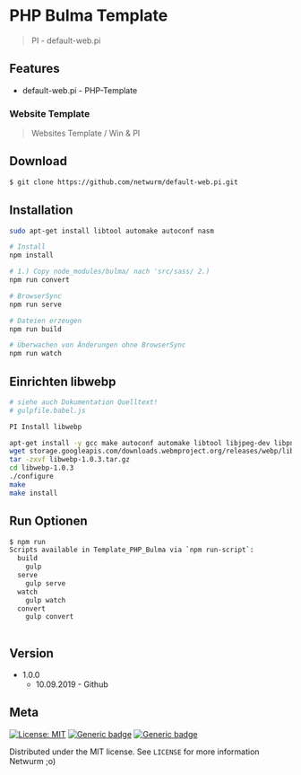 # PHP Bulma Template
> PI - default-web.pi


## Features

- default-web.pi - PHP-Template



### Website Template 
> Websites Template / Win & PI 


## Download    

``` bash
$ git clone https://github.com/netwurm/default-web.pi.git

```

## Installation

``` bash
sudo apt-get install libtool automake autoconf nasm

# Install 
npm install

# 1.) Copy node_modules/bulma/ nach 'src/sass/ 2.)
npm run convert

# BrowserSync 
npm run serve

# Dateien erzeugen 
npm run build

# Überwachen von Änderungen ohne BrowserSync
npm run watch

```

## Einrichten libwebp

``` bash
# siehe auch Dokumentation Quelltext! 
# gulpfile.babel.js

PI Install libwebp

apt-get install -y gcc make autoconf automake libtool libjpeg-dev libpng-dev
wget storage.googleapis.com/downloads.webmproject.org/releases/webp/libwebp-1.0.3.tar.gz
tar -zxvf libwebp-1.0.3.tar.gz
cd libwebp-1.0.3
./configure
make
make install

```

## Run Optionen 

``` bash
$ npm run
Scripts available in Template_PHP_Bulma via `npm run-script`:
  build
    gulp
  serve
    gulp serve
  watch
    gulp watch
  convert
    gulp convert
	
```
## Version
 
* 1.0.0
    * 10.09.2019 - Github 

## Meta
[![License: MIT](https://img.shields.io/badge/License-MIT-yellow.svg)](https://opensource.org/licenses/MIT)
[![Generic badge](https://img.shields.io/badge/BULMA-PHP-GREEN.svg)](https://github.com/netwurm/Bulma-PHP-Template)
[![Generic badge](https://img.shields.io/badge/GitHub-Repository-GREEN.svg)](https://github.com/netwurm/Bulma-PHP-Template)

 

Distributed under the MIT license. See ``LICENSE`` for more information Netwurm ;o) 
